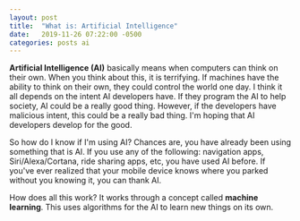 ```yaml
---
layout: post
title:  "What is: Artificial Intelligence"
date:   2019-11-26 07:22:00 -0500
categories: posts ai
---
```

**Artificial Intelligence (AI)** basically means when computers can think on their own.
When you think about this, it is terrifying. If machines have the ability to think on
their own, they could control the world one day. I think it all depends on the intent
AI developers have. If they program the AI to help society, AI could be a really good
thing. However, if the developers have malicious intent, this could be a really bad thing.
I'm hoping that AI developers develop for the good.

So how do I know if I'm using AI? Chances are, you have already been using something that
is AI. If you use any of the following: navigation apps, Siri/Alexa/Cortana, ride sharing
apps, etc, you have used AI before. If you've ever realized that your mobile device knows
where you parked without you knowing it, you can thank AI.

How does all this work? It works through a concept called **machine learning**. This uses
algorithms for the AI to learn new things on its own.
